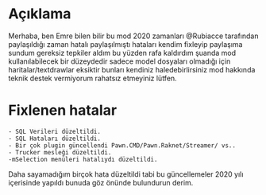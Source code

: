 # Açıklama
Merhaba, ben Emre bilen bilir bu mod 2020 zamanları @Rubiacce tarafından paylaşıldığı zaman hatalı paylaşılmıştı hataları kendim fixleyip paylaşıma sundum gereksiz tepkiler aldım bu yüzden rafa kaldırdım şuanda mod kullanılabilecek bir düzeydedir sadece model dosyaları olmadığı için haritalar/textdrawlar eksiktir bunları kendiniz haledebirlirsiniz mod hakkında teknik destek vermiyorum rahatsız etmeyiniz lütfen.

# Fixlenen hatalar
```
- SQL Verileri düzeltildi.
- SQL Hataları düzeltildi.
- Bir çok plugin güncellendi Pawn.CMD/Pawn.Raknet/Streamer/ vs.. 
- Trucker mesleği düzeltildi.
-mSelection menüleri hatalıydı düzeltildi.
```
Daha sayamadığım birçok hata düzeltildi tabi bu güncellemeler 2020 yılı içerisinde yapıldı bunuda göz önünde bulundurun derim.


